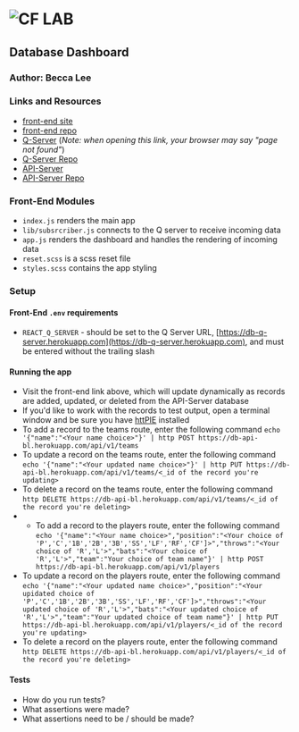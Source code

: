 ![CF](http://i.imgur.com/7v5ASc8.png) LAB
=================================================

## Database Dashboard

### Author: Becca Lee

### Links and Resources
* [front-end site](https://xv2xk51myp.codesandbox.io/)
* [front-end repo](https://codesandbox.io/s/xv2xk51myp)
* [Q-Server](https://db-q-server.herokuapp.com/) (_Note: when opening this link, your browser may say "page not found"_)
* [Q-Server Repo](https://github.com/beccalee123/q-server)
* [API-Server](https://db-api-bl.herokuapp.com/)
* [API-Server Repo](https://github.com/beccalee123/API-Server-DB)

### Front-End Modules
- `index.js` renders the main app
- `lib/subsrcriber.js` connects to the Q server to receive incoming data
- `app.js` renders the dashboard and handles the rendering of incoming data
- `reset.scss` is a scss reset file
- `styles.scss` contains the app styling

### Setup
#### Front-End `.env` requirements
* `REACT_Q_SERVER` - should be set to the Q Server URL, [https://db-q-server.herokuapp.com](https://db-q-server.herokuapp.com), and must be entered without the trailing slash

#### Running the app
- Visit the front-end link above, which will update dynamically as records are added, updated, or deleted from the API-Server database
- If you'd like to work with the records to test output, open a terminal window and be sure you have [httPIE](https://httpie.org/) installed
- To add a record to the teams route, enter the following command `echo '{"name":"<Your name choice>"}' | http POST https://db-api-bl.herokuapp.com/api/v1/teams`
- To update a record on the teams route, enter the following command `echo '{"name":"<Your updated name choice>"}' | http PUT https://db-api-bl.herokuapp.com/api/v1/teams/<_id of the record you're updating>`
- To delete a record on the teams route, enter the following command `http DELETE https://db-api-bl.herokuapp.com/api/v1/teams/<_id of the record you're deleting>`
- - To add a record to the players route, enter the following command `echo '{"name":"<Your name choice>","position":"<Your choice of 'P','C','1B','2B','3B','SS','LF','RF','CF']>","throws":"<Your choice of 'R','L'>","bats":"<Your choice of 'R','L'>","team":"Your choice of team name"}' | http POST https://db-api-bl.herokuapp.com/api/v1/players`
- To update a record on the players route, enter the following command `echo '{"name":"<Your updated name choice>","position":"<Your upidated choice of 'P','C','1B','2B','3B','SS','LF','RF','CF']>","throws":"<Your updated choice of 'R','L'>","bats":"<Your updated choice of 'R','L'>","team":"Your updated choice of team name"}' | http PUT https://db-api-bl.herokuapp.com/api/v1/players/<_id of the record you're updating>`
- To delete a record on the players route, enter the following command `http DELETE https://db-api-bl.herokuapp.com/api/v1/players/<_id of the record you're deleting>`

#### Tests
* How do you run tests?
* What assertions were made?
* What assertions need to be / should be made?
